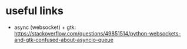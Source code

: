 # useful links

* async (websocket) + gtk: https://stackoverflow.com/questions/49851514/python-websockets-and-gtk-confused-about-asyncio-queue
